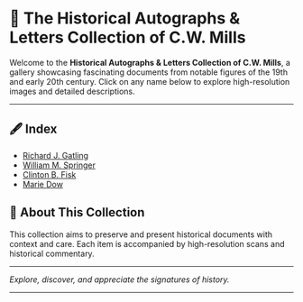 # 📜 The Historical Autographs & Letters Collection of C.W. Mills

Welcome to the **Historical Autographs & Letters Collection of C.W. Mills**, a gallery showcasing fascinating documents from notable figures of the 19th and early 20th century. Click on any name below to explore high-resolution images and detailed descriptions.

---

## 🖋️ Index

- [Richard J. Gatling](gatling.md)
- [William M. Springer](springer.md)
- [Clinton B. Fisk](fisk.md)
- [Marie Dow](dow.md)

## 🔎 About This Collection

This collection aims to preserve and present historical documents with context and care. Each item is accompanied by high-resolution scans and historical commentary.

---

*Explore, discover, and appreciate the signatures of history.*

---
